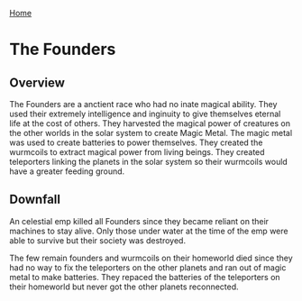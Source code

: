 [Home](../README.md)

# The Founders

## Overview

The Founders are a anctient race who had no inate magical ability. They used their extremely intelligence and inginuity to give themselves eternal life at the cost of others. They harvested the magical power of creatures on the other worlds in the solar system to create Magic Metal. The magic metal was used to create batteries to power themselves. They created the wurmcoils to extract magical power from living beings. They created teleporters linking the planets in the solar system so their wurmcoils would have a greater feeding ground. 

## Downfall

An celestial emp killed all Founders since they became reliant on their machines to stay alive. Only those under water at the time of the emp were able to survive but their society was destroyed. 

The few remain founders and wurmcoils on their homeworld died since they had no way to fix the teleporters on the other planets and ran out of magic metal to make batteries. They repaced the batteries of the teleporters on their homeworld but never got the other planets reconnected. 
